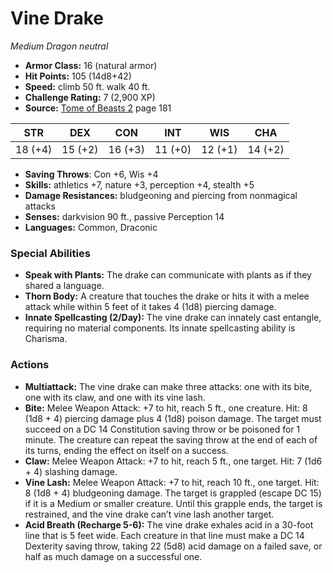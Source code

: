 # Vine Drake

*Medium* *Dragon* *neutral*

- **Armor Class:** 16 (natural armor)
- **Hit Points:** 105 (14d8+42)
- **Speed:** climb 50 ft. walk 40 ft.
- **Challenge Rating:** 7 (2,900 XP)
- **Source:** [Tome of Beasts 2](https://koboldpress.com/kpstore/product/tome-of-beasts-2-for-5th-edition) page 181

| STR | DEX | CON | INT | WIS | CHA |
| --- | --- | --- | --- | --- | --- |
| 18 (+4) | 15 (+2) | 16 (+3) | 11 (+0) | 12 (+1) | 14 (+2) |

- **Saving Throws**: Con +6, Wis +4
- **Skills:** athletics +7, nature +3, perception +4, stealth +5
- **Damage Resistances:** bludgeoning and piercing from nonmagical attacks
- **Senses:** darkvision 90 ft., passive Perception 14
- **Languages:** Common, Draconic
### Special Abilities
- **Speak with Plants:** The drake can communicate with plants as if they shared a language.
- **Thorn Body:** A creature that touches the drake or hits it with a melee attack while within 5 feet of it takes 4 (1d8) piercing damage.
- **Innate Spellcasting (2/Day):** The vine drake can innately cast entangle, requiring no material components. Its innate spellcasting ability is Charisma.
### Actions
- **Multiattack:** The vine drake can make three attacks: one with its bite, one with its claw, and one with its vine lash.
- **Bite:** Melee Weapon Attack: +7 to hit, reach 5 ft., one creature. Hit: 8 (1d8 + 4) piercing damage plus 4 (1d8) poison damage. The target must succeed on a DC 14 Constitution saving throw or be poisoned for 1 minute. The creature can repeat the saving throw at the end of each of its turns, ending the effect on itself on a success.
- **Claw:** Melee Weapon Attack: +7 to hit, reach 5 ft., one target. Hit: 7 (1d6 + 4) slashing damage.
- **Vine Lash:** Melee Weapon Attack: +7 to hit, reach 10 ft., one target. Hit: 8 (1d8 + 4) bludgeoning damage. The target is grappled (escape DC 15) if it is a Medium or smaller creature. Until this grapple ends, the target is restrained, and the vine drake can’t vine lash another target.
- **Acid Breath (Recharge 5-6):** The vine drake exhales acid in a 30-foot line that is 5 feet wide. Each creature in that line must make a DC 14 Dexterity saving throw, taking 22 (5d8) acid damage on a failed save, or half as much damage on a successful one.


